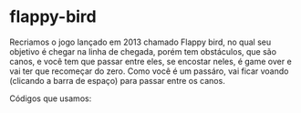 # flappy-bird
Recriamos o jogo lançado em 2013 chamado Flappy bird, no qual seu objetivo é chegar na linha de chegada, porém tem obstáculos, que são canos, e você tem que passar entre eles, se encostar neles, é game over e vai ter que recomeçar do zero. Como você é um passáro, vai ficar voando (clicando a barra de espaço) para passar entre os canos.

Códigos que usamos:
<p # pygame.display.set
# image.load
# transform.scale
# gravity
# random.randint
# screen.blit
# pygame.Rect
# event.type
# clock.tick />
